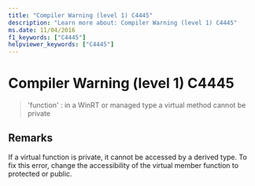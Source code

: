 ```yaml
---
title: "Compiler Warning (level 1) C4445"
description: "Learn more about: Compiler Warning (level 1) C4445"
ms.date: 11/04/2016
f1_keywords: ["C4445"]
helpviewer_keywords: ["C4445"]
---
```

# Compiler Warning (level 1) C4445

> 'function' : in a WinRT or managed type a virtual method cannot be private

## Remarks

If a virtual function is private, it cannot be accessed by a derived type. To fix this error, change the accessibility of the virtual member function to protected or public.
